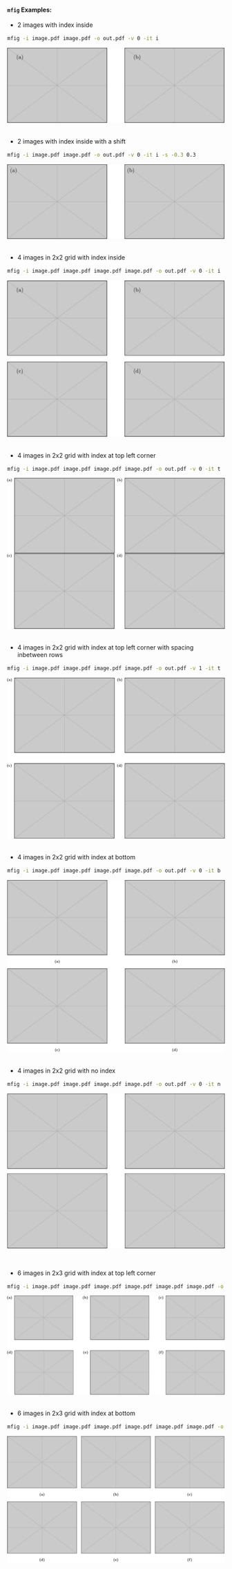 

#### `mfig` Examples:

- 2 images with index inside
```bash
mfig -i image.pdf image.pdf -o out.pdf -v 0 -it i
```
![Alt text](out1-1.jpg)
&nbsp;

- 2 images with index inside with a shift
```bash
mfig -i image.pdf image.pdf -o out.pdf -v 0 -it i -s -0.3 0.3
```
![Alt text](out2-1.jpg)
&nbsp;


- 4 images in 2x2 grid with index inside
```bash
mfig -i image.pdf image.pdf image.pdf image.pdf -o out.pdf -v 0 -it i
```
![Alt text](out3-1.jpg)
&nbsp;


- 4 images in 2x2 grid with index at top left corner
```bash
mfig -i image.pdf image.pdf image.pdf image.pdf -o out.pdf -v 0 -it t
```
![Alt text](out4-1.jpg)
&nbsp;


- 4 images in 2x2 grid with index at top left corner with spacing inbetween rows
```bash
mfig -i image.pdf image.pdf image.pdf image.pdf -o out.pdf -v 1 -it t
```
![Alt text](out10-1.jpg)
&nbsp;


- 4 images in 2x2 grid with index at bottom
```bash
mfig -i image.pdf image.pdf image.pdf image.pdf -o out.pdf -v 0 -it b
```
![Alt text](out5-1.jpg)
&nbsp;


- 4 images in 2x2 grid with no index
```bash
mfig -i image.pdf image.pdf image.pdf image.pdf -o out.pdf -v 0 -it n
```
![Alt text](out6-1.jpg)

&nbsp;

- 6 images in 2x3 grid with index at top left corner
```bash
mfig -i image.pdf image.pdf image.pdf image.pdf image.pdf image.pdf -o out.pdf -pr 3 -w 0.27 -v 0 -it t -v 1
```
![Alt text](out7-1.jpg)
&nbsp;


- 6 images in 2x3 grid with index at bottom

```bash
mfig -i image.pdf image.pdf image.pdf image.pdf image.pdf image.pdf -o out.pdf -pr 3 -w 0.32 -v 0 -it b
```
![Alt text](out8-1.jpg)
&nbsp;